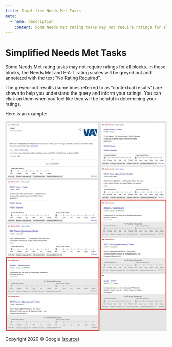 ```yaml
---
title: Simplified Needs Met Tasks
meta:
  - name: description
    content: Some Needs Met rating tasks may not require ratings for all blocks. In these blocks, the Needs Met and E‑A‑T rating scales will be greyed out and annotated with the text "No Rating Required".
---
```


# Simplified Needs Met Tasks

Some Needs Met rating tasks may not require ratings for all blocks. In these blocks, the Needs Met and E‑A‑T rating scales will be greyed out and annotated with the text "No Rating Required".

The greyed-out results (sometimes referred to as "contextual results") are shown to help you understand the query and inform your ratings. You can click on them when you feel like they will be helpful in determining your ratings.

Here is an example:

![](../images/img871.jpg)

<div class="source">
Copyright 2020 © Google (<a href="https://static.googleusercontent.com/media/guidelines.raterhub.com///searchqualityevaluatorguidelines.pdf">source</a>)
</div>
